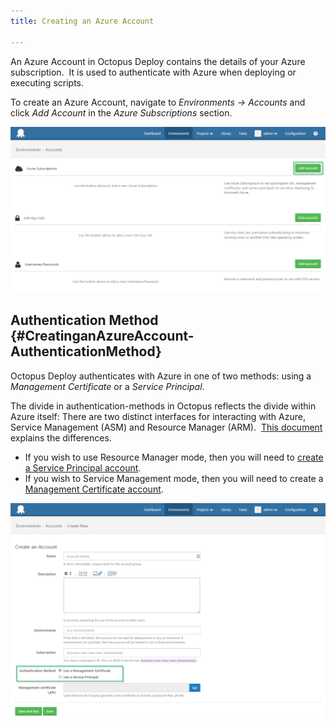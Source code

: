 ```yaml
---
title: Creating an Azure Account

---
```


An Azure Account in Octopus Deploy contains the details of your Azure subscription.  It is used to authenticate with Azure when deploying or executing scripts.

To create an Azure Account, navigate to *Environments -> Accounts* and click *Add Account* in the *Azure Subscriptions* section.

![](/docs/images/3702887/3964985.png "width=500")

## Authentication Method {#CreatinganAzureAccount-AuthenticationMethod}

Octopus Deploy authenticates with Azure in one of two methods: using a *Management Certificate* or a *Service Principal*.

The divide in authentication-methods in Octopus reflects the divide within Azure itself: There are two distinct interfaces for interacting with Azure, Service Management (ASM) and Resource Manager (ARM).  [This document](https://azure.microsoft.com/en-us/documentation/articles/resource-manager-deployment-model/) explains the differences.

- If you wish to use Resource Manager mode, then you will need to [create a Service Principal account](/docs/guides/azure-deployments/creating-an-azure-account/creating-an-azure-service-principal-account.md).
- If you wish to Service Management mode, then you will need to create a [Management Certificate account](/docs/guides/azure-deployments/creating-an-azure-account/creating-an-azure-management-certificate-account.md).

![](/docs/images/3702887/3964986.png "width=500")
